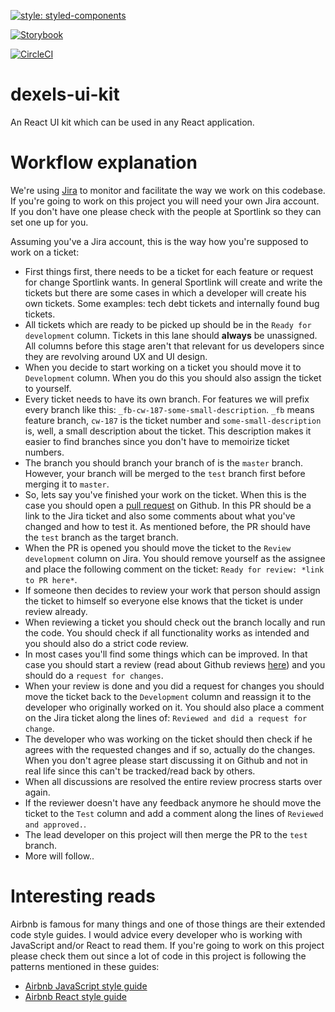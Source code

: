 [![style: styled-components](https://img.shields.io/badge/style-%F0%9F%92%85%20styled--components-orange.svg?colorB=daa357&colorA=db748e)](https://github.com/styled-components/styled-components)

[![Storybook](https://cdn.jsdelivr.net/gh/storybookjs/brand@master/badge/badge-storybook.svg)](link-to-site)

[![CircleCI](https://circleci.com/gh/Dexels/dexels-ui-kit/tree/master.svg?style=svg&circle-token=e3efe33b974e4f52e4be52418d787a587200a41b)](https://circleci.com/gh/Dexels/dexels-ui-kit/tree/master)

# dexels-ui-kit
An React UI kit which can be used in any React application.

# Workflow explanation

We're using [Jira](https://jira.sportlink.nl/) to monitor and facilitate the way we work on this codebase. If you're going to work on this project you will need your own Jira account. If you don't have one please check with the people at Sportlink so they can set one up for you.

Assuming you've a Jira account, this is the way how you're supposed to work on a ticket:

- First things first, there needs to be a ticket for each feature or request for change Sportlink wants. In general Sportlink will create and write the tickets but there are some cases in which a developer will create his own tickets. Some examples: tech debt tickets and internally found bug tickets.
- All tickets which are ready to be picked up should be in the `Ready for development` column. Tickets in this lane should **always** be unassigned. All columns before this stage aren't that relevant for us developers since they are revolving around UX and UI design.
- When you decide to start working on a ticket you should move it to `Development` column. When you do this you should also assign the ticket to yourself.
- Every ticket needs to have its own branch. For features we will prefix every branch like this: `_fb-cw-187-some-small-description`. `_fb` means feature branch, `cw-187` is the ticket number and `some-small-description` is, well, a small description about the ticket. This description makes it easier to find branches since you don't have to memoirize ticket numbers.
- The branch you should branch your branch of is the `master` branch. However, your branch will be merged to the `test` branch first before merging it to `master`.
- So, lets say you've finished your work on the ticket. When this is the case you should open a [pull request](https://help.github.com/en/articles/about-pull-requests) on Github. In this PR should be a link to the Jira ticket and also some comments about what you've changed and how to test it. As mentioned before, the PR should have the `test` branch as the target branch.
- When the PR is opened you should move the ticket to the `Review development` column on Jira. You should remove yourself as the assignee and place the following comment on the ticket: `Ready for review: *link to PR here*`.
- If someone then decides to review your work that person should assign the ticket to himself so everyone else knows that the ticket is under review already.
- When reviewing a ticket you should check out the branch locally and run the code. You should check if all functionality works as intended and you should also do a strict code review.
- In most cases you'll find some things which can be improved. In that case you should start a review (read about Github reviews [here](https://help.github.com/en/articles/about-pull-request-reviews#about-pull-request-reviews)) and you should do a `request for changes`.
- When your review is done and you did a request for changes you should move the ticket back to the `Development` column and reassign it to the developer who originally worked on it. You should also place a comment on the Jira ticket along the lines of: `Reviewed and did a request for change`.
- The developer who was working on the ticket should then check if he agrees with the requested changes and if so, actually do the changes. When you don't agree please start discussing it on Github and not in real life since this can't be tracked/read back by others.
- When all discussions are resolved the entire review procress starts over again.
- If the reviewer doesn't have any feedback anymore he should move the ticket to the `Test` column and add a comment along the lines of `Reviewed and approved.`.
- The lead developer on this project will then merge the PR to the `test` branch.
- More will follow..

# Interesting reads

Airbnb is famous for many things and one of those things are their extended code style guides. I would advice every developer who is working with JavaScript and/or React to read them. If you're going to work on this project please check them out since a lot of code in this project is following the patterns mentioned in these guides:

- [Airbnb JavaScript style guide](https://github.com/airbnb/javascript)
- [Airbnb React style guide](https://github.com/airbnb/javascript/tree/master/react)
